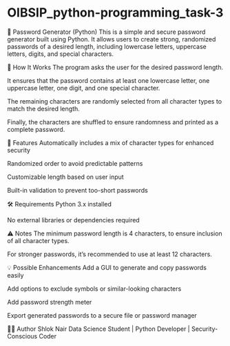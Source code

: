 # OIBSIP_python-programming_task-3

🔐 Password Generator (Python)
This is a simple and secure password generator built using Python. It allows users to create strong, randomized passwords of a desired length, including lowercase letters, uppercase letters, digits, and special characters.

🔧 How It Works
The program asks the user for the desired password length.

It ensures that the password contains at least one lowercase letter, one uppercase letter, one digit, and one special character.

The remaining characters are randomly selected from all character types to match the desired length.

Finally, the characters are shuffled to ensure randomness and printed as a complete password.

📌 Features
Automatically includes a mix of character types for enhanced security

Randomized order to avoid predictable patterns

Customizable length based on user input

Built-in validation to prevent too-short passwords

🛠️ Requirements
Python 3.x installed

No external libraries or dependencies required

⚠️ Notes
The minimum password length is 4 characters, to ensure inclusion of all character types.

For stronger passwords, it’s recommended to use at least 12 characters.

💡 Possible Enhancements
Add a GUI to generate and copy passwords easily

Add options to exclude symbols or similar-looking characters

Add password strength meter

Export generated passwords to a secure file or password manager

👨‍💻 Author
Shlok Nair
Data Science Student | Python Developer | Security-Conscious Coder
